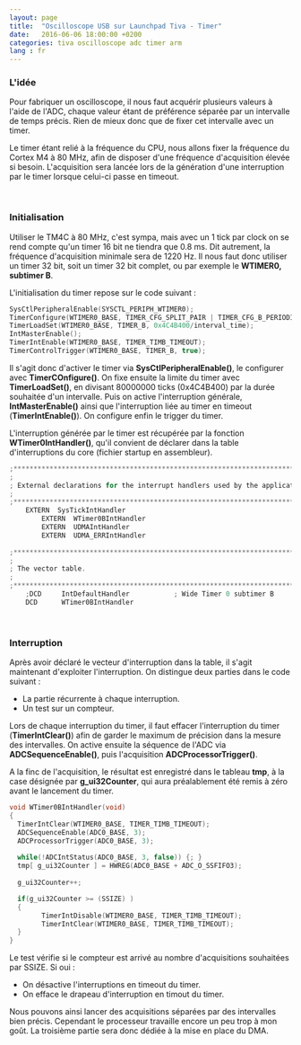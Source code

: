 ```yaml
---
layout: page
title:  "Oscilloscope USB sur Launchpad Tiva - Timer"
date:   2016-06-06 18:00:00 +0200
categories: tiva oscilloscope adc timer arm
lang : fr
---
```


### L'idée

Pour fabriquer un oscilloscope, il nous faut acquérir plusieurs valeurs à l'aide de l'ADC, chaque valeur étant de préférence séparée par un intervalle de temps précis. Rien de mieux donc que de fixer cet intervalle avec un timer.

Le timer étant relié à la fréquence du CPU, nous allons fixer la fréquence du Cortex M4 à 80 MHz, afin de disposer d'une fréquence d'acquisition élevée si besoin.
L'acquisition sera lancée lors de la génération d'une interruption par le timer lorsque celui-ci passe en timeout.


<br/>




### Initialisation

Utiliser le TM4C à 80 MHz, c'est sympa, mais avec un 1 tick par clock on se rend compte qu'un timer 16 bit ne tiendra que 0.8 ms. Dit autrement, la fréquence d'acquisition minimale sera de 1220 Hz. Il nous faut donc utiliser un timer 32 bit, soit un timer 32 bit complet, ou par exemple le **WTIMER0, subtimer B**.

L'initialisation du timer repose sur le code suivant :

```c
SysCtlPeripheralEnable(SYSCTL_PERIPH_WTIMER0);
TimerConfigure(WTIMER0_BASE, TIMER_CFG_SPLIT_PAIR | TIMER_CFG_B_PERIODIC);
TimerLoadSet(WTIMER0_BASE, TIMER_B, 0x4C4B400/interval_time);
IntMasterEnable();
TimerIntEnable(WTIMER0_BASE, TIMER_TIMB_TIMEOUT);
TimerControlTrigger(WTIMER0_BASE, TIMER_B, true);
```

Il s'agit donc d'activer le timer via **SysCtlPeripheralEnable()**, le configurer avec **TimerCOnfigure()**.
On fixe ensuite la limite du timer avec **TimerLoadSet()**, en divisant 80000000 ticks (0x4C4B400) par la durée souhaitée d'un intervalle. Puis on active l'interruption générale, **IntMasterEnable()** ainsi que l'interruption liée au timer en timeout (**TimerIntEnable()**).
On configure enfin le trigger du timer.

L'interruption générée par le timer est récupérée par la fonction **WTimer0IntHandler()**, qu'il convient de déclarer dans la table d'interruptions du core (fichier startup en assembleur). 

```c
;******************************************************************************
;
; External declarations for the interrupt handlers used by the application.
;
;******************************************************************************
    EXTERN  SysTickIntHandler
		EXTERN  WTimer0BIntHandler
		EXTERN	UDMAIntHandler
		EXTERN	UDMA_ERRIntHandler
		
;******************************************************************************
;
; The vector table.
;
;******************************************************************************
    ;DCD     IntDefaultHandler           ; Wide Timer 0 subtimer B
    DCD	     WTimer0BIntHandler
```

<br/>

### Interruption

Après avoir déclaré le vecteur d'interruption dans la table, il s'agit maintenant d'exploiter l'interruption.
On distingue deux parties dans le code suivant :
- La partie récurrente à chaque interruption.
- Un test sur un compteur.

Lors de chaque interruption du timer, il faut effacer l'interruption du timer (**TimerIntClear()**) afin de garder le maximum de précision dans la mesure des intervalles.
On active ensuite la séquence de l'ADC via **ADCSequenceEnable()**, puis l'acquisition **ADCProcessorTrigger()**.

A la finc de l'acquisition, le résultat est enregistré dans le tableau **tmp**, à la case désignée par **g_ui32Counter**, qui aura préalablement été remis à zéro avant le lancement du timer.

```c
void WTimer0BIntHandler(void)
{
  TimerIntClear(WTIMER0_BASE, TIMER_TIMB_TIMEOUT);
  ADCSequenceEnable(ADC0_BASE, 3);
  ADCProcessorTrigger(ADC0_BASE, 3);
  
  while(!ADCIntStatus(ADC0_BASE, 3, false)) {; }
  tmp[ g_ui32Counter ] = HWREG(ADC0_BASE + ADC_O_SSFIFO3);
  
  g_ui32Counter++;

  if(g_ui32Counter >= (SSIZE) )
  {
        TimerIntDisable(WTIMER0_BASE, TIMER_TIMB_TIMEOUT);
        TimerIntClear(WTIMER0_BASE, TIMER_TIMB_TIMEOUT);
  }
}
```

Le test vérifie si le compteur est arrivé au nombre d'acquisitions souhaitées par SSIZE. Si oui :
- On désactive l'interruptions en timeout du timer.
- On efface le drapeau d'interruption en timout du timer.

Nous pouvons ainsi lancer des acquisitions séparées par des intervalles bien précis. Cependant le processeur travaille encore un peu trop à mon goût. La troisième partie sera donc dédiée à la mise en place du DMA.
